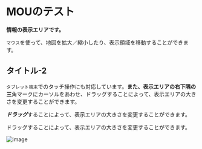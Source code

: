 # MOUのテスト
**情報の表示エリアです。**

`マウス`を使って、地図を拡大／縮小したり、表示領域を移動することができます。

## タイトル-2

`タブレット端末`でのタッチ操作にも対応しています。**また、表示エリアの右下隅の三**角マークにカーソルをあわせ、ドラッグすることによって、表示エリアの大きさを変更することができます。

***ドラッグ***することによって、表示エリアの大きさを変更することができます。

ドラッグすることによって、表示エリアの大きさを変更することができます。

![image](http:/Users/takuyaniizeki/Pictures/akane_201308/IMG_8865.jpg//)

